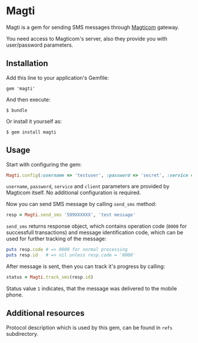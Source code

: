 # Magti 

Magti is a gem for sending SMS messages through [Magticom](http://www.magticom.ge/) gateway.

You need access to Magticom's server, also they provide you with user/password parameters.

## Installation

Add this line to your application's Gemfile:

    gem 'magti'

And then execute:

    $ bundle

Or install it yourself as:

    $ gem install magti

## Usage

Start with configuring the gem:

```ruby
Magti.config(:username => 'testuser', :password => 'secret', :service => 1, :client => 1)
```

`username`, `password`, `service` and `client` parameters are provided by Magticom itself.
No additional configuration is required.

Now you can send SMS message by calling `send_sms` method:

```ruby
resp = Magti.send_sms '599XXXXXX', 'test message'
```

`send_sms` returns response object, which contains operation code (`0000` for successfull transactions)
and message identification code, which can be used for further tracking of the message:


```ruby
puts resp.code # => 0000 for normal processing
puts resp.id   # => nil unless resp.code = '0000'
```

After message is sent, then you can track it's progress by calling:

```ruby
status = Magti.track_sms(resp.id)
```

Status value `1` indicates, that the message was delivered to the mobile phone.

## Additional resources

Protocol description which is used by this gem, can be found in `refs` subdirectory.